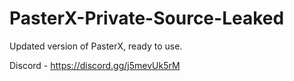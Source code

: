 
# PasterX-Private-Source-Leaked

Updated version of PasterX, ready to use.

Discord - https://discord.gg/j5mevUk5rM
              